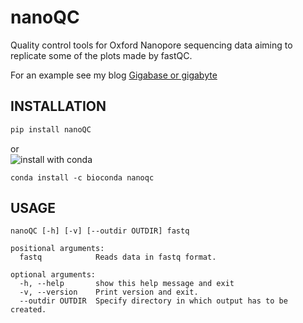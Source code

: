 # nanoQC
Quality control tools for Oxford Nanopore sequencing data aiming to replicate some of the plots made by fastQC.


For an example see my blog [Gigabase or gigabyte](https://gigabaseorgigabyte.wordpress.com/2017/06/15/per-base-sequence-content-and-quality-end-of-reads/)

## INSTALLATION
```bash
pip install nanoQC
```
or  
![install with conda](https://anaconda.org/bioconda/nanoqc/badges/installer/conda.svg)
```
conda install -c bioconda nanoqc
```


## USAGE
```
nanoQC [-h] [-v] [--outdir OUTDIR] fastq

positional arguments:
  fastq            Reads data in fastq format.

optional arguments:
  -h, --help       show this help message and exit
  -v, --version    Print version and exit.
  --outdir OUTDIR  Specify directory in which output has to be created.
```
